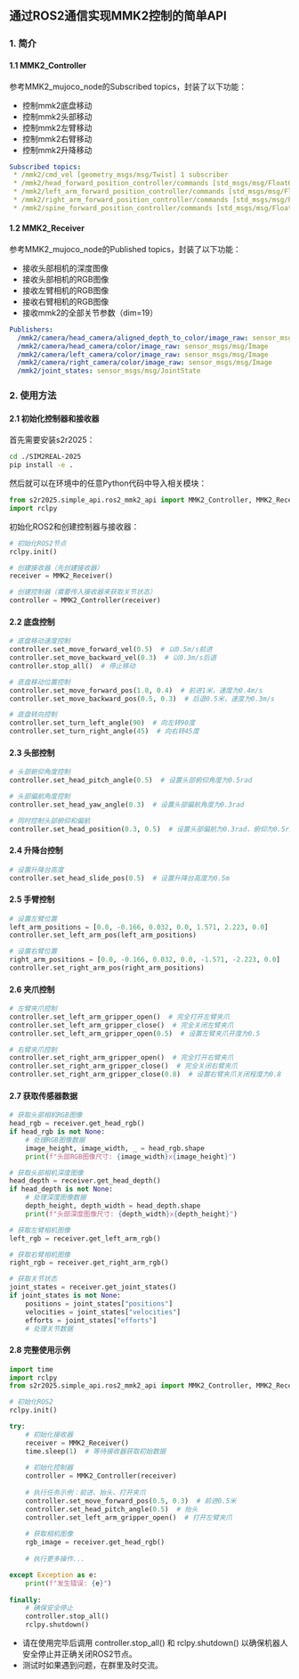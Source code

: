 ## 通过ROS2通信实现MMK2控制的简单API

### 1. 简介

#### 1.1 MMK2_Controller

参考MMK2_mujoco_node的Subscribed topics，封装了以下功能：

- 控制mmk2底盘移动
- 控制mmk2头部移动
- 控制mmk2左臂移动
- 控制mmk2右臂移动
- 控制mmk2升降移动

```yaml
Subscribed topics:
 * /mmk2/cmd_vel [geometry_msgs/msg/Twist] 1 subscriber
 * /mmk2/head_forward_position_controller/commands [std_msgs/msg/Float64MultiArray] 1 subscriber
 * /mmk2/left_arm_forward_position_controller/commands [std_msgs/msg/Float64MultiArray] 1 subscriber
 * /mmk2/right_arm_forward_position_controller/commands [std_msgs/msg/Float64MultiArray] 1 subscriber
 * /mmk2/spine_forward_position_controller/commands [std_msgs/msg/Float64MultiArray] 1 subscriber
```

#### 1.2 MMK2_Receiver

参考MMK2_mujoco_node的Published topics，封装了以下功能：

- 接收头部相机的深度图像
- 接收头部相机的RGB图像
- 接收左臂相机的RGB图像
- 接收右臂相机的RGB图像
- 接收mmk2的全部关节参数（dim=19）

```yaml
Publishers:
  /mmk2/camera/head_camera/aligned_depth_to_color/image_raw: sensor_msgs/msg/Image
  /mmk2/camera/head_camera/color/image_raw: sensor_msgs/msg/Image
  /mmk2/camera/left_camera/color/image_raw: sensor_msgs/msg/Image
  /mmk2/camera/right_camera/color/image_raw: sensor_msgs/msg/Image
  /mmk2/joint_states: sensor_msgs/msg/JointState
```

### 2. 使用方法

#### 2.1 初始化控制器和接收器

首先需要安装s2r2025：

```bash
cd ./SIM2REAL-2025
pip install -e .
```

然后就可以在环境中的任意Python代码中导入相关模块：

```python
from s2r2025.simple_api.ros2_mmk2_api import MMK2_Controller, MMK2_Receiver
import rclpy
```

初始化ROS2和创建控制器与接收器：

```python
# 初始化ROS2节点
rclpy.init()

# 创建接收器（先创建接收器）
receiver = MMK2_Receiver()

# 创建控制器（需要传入接收器来获取关节状态）
controller = MMK2_Controller(receiver)
```

#### 2.2 底盘控制

```python
# 底盘移动速度控制
controller.set_move_forward_vel(0.5)  # 以0.5m/s前进
controller.set_move_backward_vel(0.3)  # 以0.3m/s后退
controller.stop_all()  # 停止移动

# 底盘移动位置控制
controller.set_move_forward_pos(1.0, 0.4)  # 前进1米，速度为0.4m/s
controller.set_move_backward_pos(0.5, 0.3)  # 后退0.5米，速度为0.3m/s

# 底盘转向控制
controller.set_turn_left_angle(90)  # 向左转90度
controller.set_turn_right_angle(45)  # 向右转45度
```

#### 2.3 头部控制

```python
# 头部俯仰角度控制
controller.set_head_pitch_angle(0.5)  # 设置头部俯仰角度为0.5rad

# 头部偏航角度控制
controller.set_head_yaw_angle(0.3)  # 设置头部偏航角度为0.3rad

# 同时控制头部俯仰和偏航
controller.set_head_position(0.3, 0.5)  # 设置头部偏航为0.3rad，俯仰为0.5rad
```

#### 2.4 升降台控制

```python
# 设置升降台高度
controller.set_head_slide_pos(0.5)  # 设置升降台高度为0.5m
```

#### 2.5 手臂控制

```python
# 设置左臂位置
left_arm_positions = [0.0, -0.166, 0.032, 0.0, 1.571, 2.223, 0.0]
controller.set_left_arm_pos(left_arm_positions)

# 设置右臂位置
right_arm_positions = [0.0, -0.166, 0.032, 0.0, -1.571, -2.223, 0.0]
controller.set_right_arm_pos(right_arm_positions)
```

#### 2.6 夹爪控制

```python
# 左臂夹爪控制
controller.set_left_arm_gripper_open()  # 完全打开左臂夹爪
controller.set_left_arm_gripper_close()  # 完全关闭左臂夹爪
controller.set_left_arm_gripper_open(0.5)  # 设置左臂夹爪开度为0.5

# 右臂夹爪控制
controller.set_right_arm_gripper_open()  # 完全打开右臂夹爪
controller.set_right_arm_gripper_close()  # 完全关闭右臂夹爪
controller.set_right_arm_gripper_close(0.8)  # 设置右臂夹爪关闭程度为0.8
```

#### 2.7 获取传感器数据

```python
# 获取头部相机RGB图像
head_rgb = receiver.get_head_rgb()
if head_rgb is not None:
    # 处理RGB图像数据
    image_height, image_width, _ = head_rgb.shape
    print(f"头部RGB图像尺寸: {image_width}x{image_height}")

# 获取头部相机深度图像
head_depth = receiver.get_head_depth()
if head_depth is not None:
    # 处理深度图像数据
    depth_height, depth_width = head_depth.shape
    print(f"头部深度图像尺寸: {depth_width}x{depth_height}")

# 获取左臂相机图像
left_rgb = receiver.get_left_arm_rgb()

# 获取右臂相机图像
right_rgb = receiver.get_right_arm_rgb()

# 获取关节状态
joint_states = receiver.get_joint_states()
if joint_states is not None:
    positions = joint_states["positions"]
    velocities = joint_states["velocities"]
    efforts = joint_states["efforts"]
    # 处理关节数据
```

#### 2.8 完整使用示例

```python
import time
import rclpy
from s2r2025.simple_api.ros2_mmk2_api import MMK2_Controller, MMK2_Receiver

# 初始化ROS2
rclpy.init()

try:
    # 初始化接收器
    receiver = MMK2_Receiver()
    time.sleep(1)  # 等待接收器获取初始数据
    
    # 初始化控制器
    controller = MMK2_Controller(receiver)
    
    # 执行任务示例：前进、抬头、打开夹爪
    controller.set_move_forward_pos(0.5, 0.3)  # 前进0.5米
    controller.set_head_pitch_angle(0.5)  # 抬头
    controller.set_left_arm_gripper_open()  # 打开左臂夹爪
    
    # 获取相机图像
    rgb_image = receiver.get_head_rgb()
    
    # 执行更多操作...

except Exception as e:
    print(f"发生错误: {e}")
    
finally:
    # 确保安全停止
    controller.stop_all()
    rclpy.shutdown()
```

* 请在使用完毕后调用 controller.stop_all() 和 rclpy.shutdown() 以确保机器人安全停止并正确关闭ROS2节点。
* 测试时如果遇到问题，在群里及时交流。